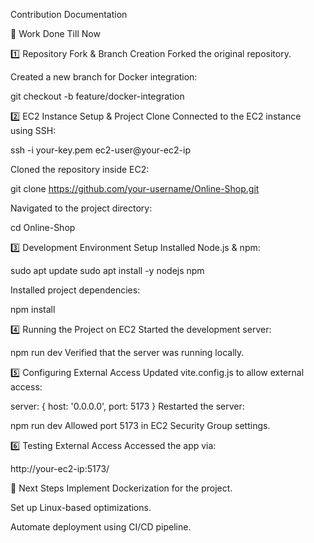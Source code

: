 Contribution Documentation

🚀 Work Done Till Now

1️⃣ Repository Fork & Branch Creation
Forked the original repository.

Created a new branch for Docker integration:

git checkout -b feature/docker-integration

2️⃣ EC2 Instance Setup & Project Clone
Connected to the EC2 instance using SSH:

ssh -i your-key.pem ec2-user@your-ec2-ip

Cloned the repository inside EC2:

git clone https://github.com/your-username/Online-Shop.git

Navigated to the project directory:

cd Online-Shop

3️⃣ Development Environment Setup
Installed Node.js & npm:

sudo apt update
sudo apt install -y nodejs npm

Installed project dependencies:

npm install

4️⃣ Running the Project on EC2
Started the development server:

npm run dev
Verified that the server was running locally.

5️⃣ Configuring External Access
Updated vite.config.js to allow external access:

server: {
  host: '0.0.0.0',
  port: 5173
}
Restarted the server:

npm run dev
Allowed port 5173 in EC2 Security Group settings.

6️⃣ Testing External Access
Accessed the app via:

http://your-ec2-ip:5173/

📌 Next Steps
Implement Dockerization for the project.

Set up Linux-based optimizations.

Automate deployment using CI/CD pipeline.
